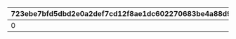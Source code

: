 |723ebe7bfd5dbd2e0a2def7cd12f8ae1dc602270683be4a88d90ad1df9f1cc41|dc941279475a27949dcf3b782f867e767c59c95db3b163b5257159b66f54cf5c|241b076eba764206177b2826ad6ac840bc8453a6dc7975f1579ce9fbc097daef|f09568f2b7a512e961efc800656cd512fde191b296b2d510d58b58ff4ac6c9f3|070406f6673e7e79b92a9f621dbe882ed086286da9377dce1e415c11962d30e0|7c10adaa89d50ee92bbab38cc90609cc6d3c0d3a32d6ed649197cea83ee263c0|96f4fa7fed6e373b30277f744ee7a6cfe1b4cc18c65e7c820d06209b2e482d15|0c158fba5a74e2b5013a1f5041dbad2dec2f4c50b3b9f31e67243887c7fef462|33cfff245f40cdf908396610ceb7149a2f0442f1c480f081cdf201833b656994|a08d482ba9c44a296d06689c74bf4e2ce7ea2fdf2d775e4265c809057d78dd8e|5adf13097fcfdec454d615980ea021717a0c6510c4e8f68fdfd917188515976c|3c09b4b7a59bc4196636675d8ea2bd6e13e23a6c246828d9862e2c9e794e03b3|3e473b832506fc501fb27732e0c86c7d29a526fecd8ba5be567b00f65060ca19|ee94327087f495352fcf90ec405b77852fa42a5924e5c90ef097b2e9a4ab75df|bbadc64a66f20fb5dc7d2710bd70141c5f9c588fa38347accc1b8da2c45ff5eb|ab75182af70d0c57207af20ebf9589d94c2d30c931353c95524370e6f5294255|640b2459caa9994da138dc373c546d108f3e705faeb868dd7aa25b48cc660c6c|
| --- | --- | --- | --- | --- | --- | --- | --- | --- | --- | --- | --- | --- | --- | --- | --- | --- |
|0|0|0|1|0|0|10|0|0|90003|0|2|0|5|0|0|0|